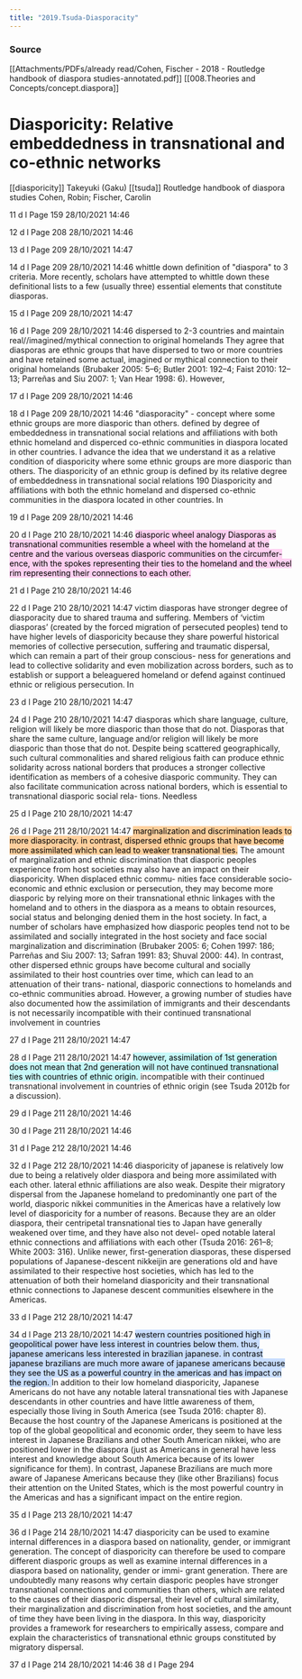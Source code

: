 ```yaml
---
title: "2019.Tsuda-Diasporacity"
---
```


### Source
[[Attachments/PDFs/already read/Cohen, Fischer - 2018 - Routledge handbook of diaspora studies-annotated.pdf]]
[[008.Theories and Concepts/concept.diaspora]]
# Diasporicity: Relative embeddedness in transnational and co-ethnic networks
[[diasporicity]]
Takeyuki (Gaku) [[tsuda]]
Routledge handbook of diaspora studies Cohen, Robin; Fischer, Carolin


11 d l Page 159 28/10/2021 14:46 

12 d l Page 208 28/10/2021 14:46 

13 d l Page 209 28/10/2021 14:47 

14 d l Page 209 28/10/2021 14:46 whittle down definition of "diaspora" to 3 criteria. More recently, scholars have attempted to whittle down these definitional lists to a few (usually three) essential elements that constitute diasporas. 

15 d l Page 209 28/10/2021 14:47 

16 d l Page 209 28/10/2021 14:46 dispersed to 2-3 countries and maintain real//imagined/mythical connection to original homelands They agree that diasporas are ethnic groups that have dispersed to two or more countries and have retained some actual, imagined or mythical connection to their original homelands (Brubaker 2005: 5–6; Butler 2001: 192–4; Faist 2010: 12–13; Parreñas and Siu 2007: 1; Van Hear 1998: 6). However, 

17 d l Page 209 28/10/2021 14:46 

18 d l Page 209 28/10/2021 14:46 "diasporacity" - concept where some ethnic groups are more diasporic than others. defined by degree of embeddedness in transnational social relations and affiliations with both ethnic homeland and disperced co-ethnic communities in diaspora located in other countries. I advance the idea that we understand it as a relative condition of diasporicity where some ethnic groups are more diasporic than others. The diasporicity of an ethnic group is defined by its relative degree of embeddedness in transnational social relations 190 Diasporicity and affiliations with both the ethnic homeland and dispersed co-ethnic communities in the diaspora located in other countries. In 

19 d l Page 209 28/10/2021 14:46 

20 d l Page 210 28/10/2021 14:46 <mark style="background: #FFB8EBA6;">diasporic wheel analogy Diasporas as transnational communities resemble a wheel with the homeland at the centre and the various overseas diasporic communities on the circumfer- ence, with the spokes representing their ties to the homeland and the wheel rim representing their connections to each other.</mark> 

21 d l Page 210 28/10/2021 14:46 

22 d l Page 210 28/10/2021 14:47 victim diasporas have stronger degree of diasporacity due to shared trauma and suffering. Members of ‘victim diasporas’ (created by the forced migration of persecuted peoples) tend to have higher levels of diasporicity because they share powerful historical memories of collective persecution, suffering and traumatic dispersal, which can remain a part of their group conscious- ness for generations and lead to collective solidarity and even mobilization across borders, such as to establish or support a beleaguered homeland or defend against continued ethnic or religious persecution. In 

23 d l Page 210 28/10/2021 14:47 

24 d l Page 210 28/10/2021 14:47 diasporas which share language, culture, religion will likely be more diasporic than those that do not. Diasporas that share the same culture, language and/or religion will likely be more diasporic than those that do not. Despite being scattered geographically, such cultural commonalities and shared religious faith can produce ethnic solidarity across national borders that produces a stronger collective identification as members of a cohesive diasporic community. They can also facilitate communication across national borders, which is essential to transnational diasporic social rela- tions. Needless 

25 d l Page 210 28/10/2021 14:47 

26 d l Page 211 28/10/2021 14:47 <mark style="background: #FFB86CA6;">marginalization and discrimination leads to more diasporacity. in contrast, dispersed ethnic groups that have become more assimilated which can lead to weaker transnational ties.</mark> The amount of marginalization and ethnic discrimination that diasporic peoples experience from host societies may also have an impact on their diasporicity. When displaced ethnic commu- nities face considerable socio-economic and ethnic exclusion or persecution, they may become more diasporic by relying more on their transnational ethnic linkages with the homeland and to others in the diaspora as a means to obtain resources, social status and belonging denied them in the host society. In fact, a number of scholars have emphasized how diasporic peoples tend not to be assimilated and socially integrated in the host society and face social marginalization and discrimination (Brubaker 2005: 6; Cohen 1997: 186; Parreñas and Siu 2007: 13; Safran 1991: 83; Shuval 2000: 44). In contrast, other dispersed ethnic groups have become cultural and socially assimilated to their host countries over time, which can lead to an attenuation of their trans- national, diasporic connections to homelands and co-ethnic communities abroad. However, a growing number of studies have also documented how the assimilation of immigrants and their descendants is not necessarily incompatible with their continued transnational involvement in countries 

27 d l Page 211 28/10/2021 14:47 

28 d l Page 211 28/10/2021 14:47 <mark style="background: #ABF7F7A6;">however, assimilation of 1st generation does not mean that 2nd generation will not have continued transnational ties with countries of ethnic origin. </mark> incompatible with their continued transnational involvement in countries of ethnic origin (see Tsuda 2012b for a discussion). 

29 d l Page 211 28/10/2021 14:46 

30 d l Page 211 28/10/2021 14:46 

31 d l Page 212 28/10/2021 14:46 

32 d l Page 212 28/10/2021 14:46 diasporicity of japanese is relatively low due to being a relatively older diaspora and being more assimilated with each other. lateral ethnic affiliations are also weak. Despite their migratory dispersal from the Japanese homeland to predominantly one part of the world, diasporic nikkei communities in the Americas have a relatively low level of diasporicity for a number of reasons. Because they are an older diaspora, their centripetal transnational ties to Japan have generally weakened over time, and they have also not devel- oped notable lateral ethnic connections and affiliations with each other (Tsuda 2016: 261–8; White 2003: 316). Unlike newer, first-generation diasporas, these dispersed populations of Japanese-descent nikkeijin are generations old and have assimilated to their respective host societies, which has led to the attenuation of both their homeland diasporicity and their transnational ethnic connections to Japanese descent communities elsewhere in the Americas. 

33 d l Page 212 28/10/2021 14:47 

34 d l Page 213 28/10/2021 14:47 <mark style="background: #ADCCFFA6;">western countries positioned high in geopolitical power have less interest in countries below them. thus, japanese americans less interested in brazilian japanese. in contrast japanese brazilians are much more aware of japanese americans because they see the US as a powerful country in the americas and has impact on the region. </mark> In addition to their low homeland diasporicity, Japanese Americans do not have any notable lateral transnational ties with Japanese descendants in other countries and have little awareness of them, especially those living in South America (see Tsuda 2016: chapter 8). Because the host country of the Japanese Americans is positioned at the top of the global geopolitical and economic order, they seem to have less interest in Japanese Brazilians and other South American nikkei, who are positioned lower in the diaspora (just as Americans in general have less interest and knowledge about South America because of its lower significance for them). In contrast, Japanese Brazilians are much more aware of Japanese Americans because they (like other Brazilians) focus their attention on the United States, which is the most powerful country in the Americas and has a significant impact on the entire region. 

35 d l Page 213 28/10/2021 14:47 

36 d l Page 214 28/10/2021 14:47 diasporicity can be used to examine internal differences in a diaspora based on nationality, gender, or immigrant generation. The concept of diasporicity can therefore be used to compare different diasporic groups as well as examine internal differences in a diaspora based on nationality, gender or immi- grant generation. There are undoubtedly many reasons why certain diasporic peoples have stronger transnational connections and communities than others, which are related to the causes of their diasporic dispersal, their level of cultural similarity, their marginalization and discrimination from host societies, and the amount of time they have been living in the diaspora. In this way, diasporicity provides a framework for researchers to empirically assess, compare and explain the characteristics of transnational ethnic groups constituted by migratory dispersal. 

37 d l Page 214 28/10/2021 14:46 38 d l Page 294